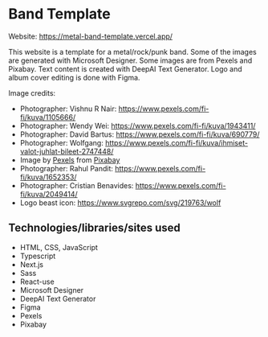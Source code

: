 # Band Template

Website: https://metal-band-template.vercel.app/

This website is a template for a metal/rock/punk band. Some of the images are generated with Microsoft Designer.
Some images are from Pexels and Pixabay. Text content is created with DeepAI Text Generator.
Logo and album cover editing is done with Figma.

Image credits:
- Photographer: Vishnu R Nair: https://www.pexels.com/fi-fi/kuva/1105666/
- Photographer: Wendy Wei: https://www.pexels.com/fi-fi/kuva/1943411/
- Photographer: David Bartus: https://www.pexels.com/fi-fi/kuva/690779/
- Photographer: Wolfgang: https://www.pexels.com/fi-fi/kuva/ihmiset-valot-juhlat-bileet-2747448/
- Image by <a href="https://pixabay.com/users/pexels-2286921/?utm_source=link-attribution&utm_medium=referral&utm_campaign=image&utm_content=1839383">Pexels</a> from <a href="https://pixabay.com//?utm_source=link-attribution&utm_medium=referral&utm_campaign=image&utm_content=1839383">Pixabay</a>
- Photographer: Rahul Pandit: https://www.pexels.com/fi-fi/kuva/1652353/
- Photographer: Cristian Benavides: https://www.pexels.com/fi-fi/kuva/2049414/
- Logo beast icon: https://www.svgrepo.com/svg/219763/wolf

## Technologies/libraries/sites used

- HTML, CSS, JavaScript
- Typescript
- Next.js
- Sass
- React-use
- Microsoft Designer
- DeepAI Text Generator
- Figma
- Pexels
- Pixabay
